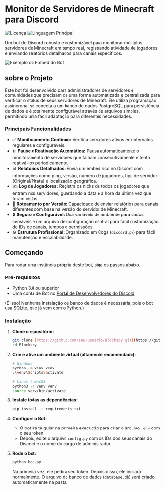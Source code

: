 # Monitor de Servidores de Minecraft para Discord

![Licença](https://img.shields.io/github/license/nakomaNS/blockspy?style=for-the-badge)
![Linguagem Principal](https://img.shields.io/github/languages/top/nakomaNS/blockspy?style=for-the-badge)

Um bot de Discord robusto e customizável para monitorar múltiplos servidores de Minecraft em tempo real, registrando atividade de jogadores e enviando relatórios detalhados para canais específicos.

![Exemplo do Embed do Bot](https://imgur.com/a/jYe7lDA)  

##  sobre o Projeto

Este bot foi desenvolvido para administradores de servidores e comunidades que precisam de uma forma automatizada e centralizada para verificar o status de seus servidores de Minecraft. Ele utiliza programação assíncrona, se conecta a um banco de dados PostgreSQL para persistência de dados e é totalmente configurável através de arquivos simples, permitindo uma fácil adaptação para diferentes necessidades.

### Principais Funcionalidades

* ✅ **Monitoramento Contínuo:** Verifica servidores ativos em intervalos regulares e configuráveis.
* ⏸️ **Pause e Reativação Automática:** Pausa automaticamente o monitoramento de servidores que falham consecutivamente e tenta reativá-los periodicamente.
* 📊 **Relatórios Detalhados:** Envia um embed rico no Discord com informações como ping, versão, número de jogadores, tipo de servidor (Original/Pirata) e localização geográfica.
* ✍️ **Log de Jogadores:** Registra os nicks de todos os jogadores que entram nos servidores, guardando a data e a hora da última vez que foram vistos.
* 🔀 **Roteamento por Versão:** Capacidade de enviar relatórios para canais diferentes com base na versão do servidor de Minecraft.
* 🔒 **Seguro e Configurável:** Usa variáveis de ambiente para dados sensíveis e um arquivo de configuração central para fácil customização de IDs de canais, tempos e permissões.
* ⚙️ **Estrutura Profissional:** Organizado em Cogs (`discord.py`) para fácil manutenção e escalabilidade.

## Começando

Para rodar uma instância própria deste bot, siga os passos abaixo.

### Pré-requisitos

* Python 3.8 ou superior
* Uma conta de Bot no [Portal de Desenvolvedores do Discord](https://discord.com/developers/applications)

(É isso! Nenhuma instalação de banco de dados é necessária, pois o bot usa SQLite, que já vem com o Python.)

### Instalação

1.  **Clone o repositório:**
    ```bash
    git clone [https://github.com/seu-usuario/Blockspy.git](https://github.com/seu-usuario/Blockspy.git)
    cd Blockspy
    ```

2.  **Crie e ative um ambiente virtual (altamente recomendado):**
    ```bash
    # Windows
    python -m venv venv
    .\venv\Scripts\activate

    # Linux / macOS
    python3 -m venv venv
    source venv/bin/activate
    ```

3.  **Instale todas as dependências:**
    ```bash
    pip install -r requirements.txt
    ```

4.  **Configure o Bot:**
    * O bot irá te guiar na primeira execução para criar o arquivo `.env` com o seu token.
    * Depois, edite o arquivo `config.py` com os IDs dos seus canais do Discord e o nome do cargo de administrador.

5.  **Rode o bot:**
    ```bash
    python bot.py
    ```
    Na primeira vez, ele pedirá seu token. Depois disso, ele iniciará normalmente. O arquivo do banco de dados (`database.db`) será criado automaticamente na pasta.